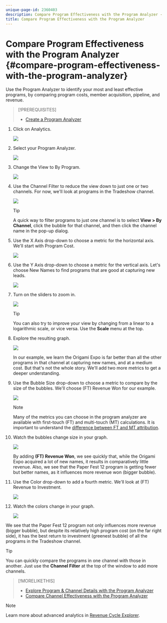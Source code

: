 ```yaml
---
unique-page-id: 2360403
description: Compare Program Effectiveness with the Program Analyzer - Marketo Docs - Product Documentation
title: Compare Program Effectiveness with the Program Analyzer
---
```


# Compare Program Effectiveness with the Program Analyzer {#compare-program-effectiveness-with-the-program-analyzer}

Use the Program Analyzer to identify your most and least effective programs, by comparing program costs, member acquisition, pipeline, and revenue.

>[!PREREQUISITES]
>
>* [Create a Program Analyzer](create-a-program-analyzer.md)

1. Click on Analytics.

   ![](assets/image2014-9-17-18-3a50-3a30.png)

1. Select your Program Analyzer.

   ![](assets/image2014-9-17-18-3a50-3a37.png)

1. Change the View to By Program.

   ![](assets/image2014-9-17-18-3a50-3a44.png)

1. Use the Channel Filter to reduce the view down to just one or two channels. For now, we'll look at programs in the Tradeshow channel.

   ![](assets/image2014-9-17-18-3a51-3a2.png)

   >[!TIP]
   >
   >A quick way to filter programs to just one channel is to select **View > By Channel**, click the bubble for that channel, and then click the channel name in the pop-up dialog.

1. Use the X Axis drop-down to choose a metric for the horizontal axis. We'll start with Program Cost.

   ![](assets/image2014-9-17-18-3a52-3a16.png)

1. Use the Y Axis drop-down to choose a metric for the vertical axis. Let's choose New Names to find programs that are good at capturing new leads.

   ![](assets/image2014-9-17-18-3a52-3a26.png)

1. Turn on the sliders to zoom in.

   ![](assets/image2014-9-17-18-3a53-3a9.png)

   >[!TIP]
   >
   >You can also try to improve your view by changing from a linear to a logarithmic scale, or vice versa. Use the **Scale** menu at the top.

1. Explore the resulting graph.

   ![](assets/image2014-9-17-18-3a53-3a49.png)

   In our example, we learn the Origami Expo is far better than all the other programs in that channel at capturing new names, and at a medium cost. But that's not the whole story. We'll add two more metrics to get a deeper understanding.

1. Use the Bubble Size drop-down to choose a metric to compare by the size of the bubbles. We'll choose (FT) Revenue Won for our example.

   ![](assets/image2014-9-17-18-3a54-3a25.png)

   >[!NOTE]
   >
   >Many of the metrics you can choose in the program analyzer are available with first-touch (FT) and multi-touch (MT) calculations. It is important to understand the [difference between FT and MT attribution](/help/marketo/product-docs/reporting/revenue-cycle-analytics/revenue-tools/attribution/understanding-attribution.md).

1. Watch the bubbles change size in your graph.

   ![](assets/image2014-9-17-18-3a54-3a57.png)

   By adding **(FT) Revenue Won**, we see quickly that, while the Origami Expo acquired a lot of new names, it results in comparatively little revenue. Also, we see that the Paper Fest 12 program is getting fewer but better names, as it influences more revenue won (bigger bubble).

1. Use the Color drop-down to add a fourth metric. We'll look at (FT) Revenue to Investment.

   ![](assets/image2014-9-17-18-3a55-3a33.png)

1. Watch the colors change in your graph.

   ![](assets/image2014-9-17-18-3a55-3a47.png)

We see that the Paper Fest 12 program not only influences more revenue (bigger bubble), but despite its relatively high program cost (on the far right side), it has the best return to investment (greenest bubble) of all the programs in the Tradeshow channel.

>[!TIP]
>
>You can quickly compare the programs in one channel with those in another. Just use the **Channel Filter** at the top of the window to add more channels.

>[!MORELIKETHIS]
>
>* [Explore Program & Channel Details with the Program Analyzer](explore-program-and-channel-details-with-the-program-analyzer.md)
>* [Compare Channel Effectiveness with the Program Analyzer](compare-channel-effectiveness-with-the-program-analyzer.md)

>[!NOTE]
>
>Learn more about advanced analytics in [Revenue Cycle Explorer](http://docs.marketo.com/display/docs/revenue+cycle+analytics).
